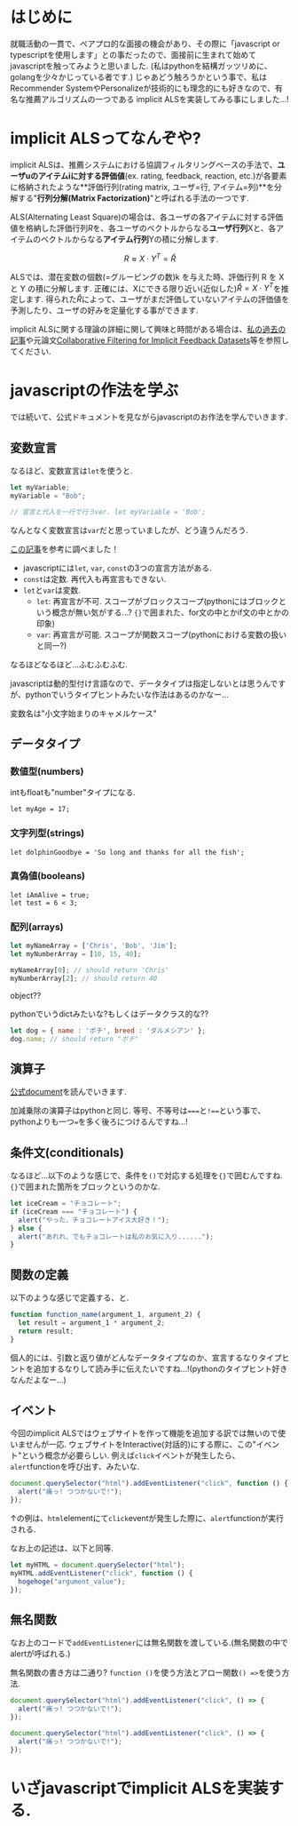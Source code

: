<!-- javascriptを生まれて初めて触ったので、とりあえずimplicit ALSを実装してみた(推薦システム) -->

# はじめに

就職活動の一貫で、ペアプロ的な面接の機会があり、その際に「javascript or typescriptを使用します」との事だったので、面接前に生まれて始めてjavascriptを触ってみようと思いました. (私はpythonを結構ガッツリめに、golangを少々かじっている者です.)
じゃあどう触ろうかという事で、私はRecommender SystemやPersonalizeが技術的にも理念的にも好きなので、有名な推薦アルゴリズムの一つである implicit ALSを実装してみる事にしました...!

# implicit ALSってなんぞや?

implicit ALSは、推薦システムにおける協調フィルタリングベースの手法で、**ユーザuのアイテムiに対する評価値**(ex. rating, feedback, reaction, etc.)が各要素に格納されたような**評価行列(rating matrix, ユーザ=行, アイテム=列)**を分解する"**行列分解(Matrix Factorization)**"と呼ばれる手法の一つです.

ALS(Alternating Least Square)の場合は、各ユーザの各アイテムに対する評価値を格納した評価行列$R$を、各ユーザのベクトルからなる**ユーザ行列**Xと、各アイテムのベクトルからなる**アイテム行列**Yの積に分解します.

$$
R \approx X \cdot Y^T = \hat{R}
$$

ALSでは、潜在変数の個数(=グルーピングの数)k を与えた時、評価行列 R を X と Y の積に分解します.
正確には、Xにできる限り近い(近似した)$\hat{R} = X \cdot Y^T$を推定します.
得られた$\hat{R}$によって、ユーザがまだ評価していないアイテムの評価値を予測したり、ユーザの好みを定量化する事ができます.

implicit ALSに関する理論の詳細に関して興味と時間がある場合は、[私の過去の記事](https://qiita.com/morinota/items/9bd9f6ebff13d962d75b)や元論文[Collaborative Filtering for Implicit Feedback Datasets](http://yifanhu.net/PUB/cf.pdf)等を参照してください.

# javascriptの作法を学ぶ

では続いて、公式ドキュメントを見ながらjavascriptのお作法を学んでいきます.

## 変数宣言

なるほど、変数宣言は`let`を使うと.

```javascript
let myVariable;
myVariable = "Bob";

// 宣言と代入を一行で行うver. let myVariable = 'Bob';
```

なんとなく変数宣言は`var`だと思っていましたが、どう違うんだろう.

[この記事](https://techplay.jp/column/1619)を参考に調べました！

- javascriptには`let`, `var`, `const`の3つの宣言方法がある.
- `const`は定数. 再代入も再宣言もできない.
- `let`と`var`は変数.
  - `let`: 再宣言が不可. スコープがブロックスコープ(pythonにはブロックという概念が無い気がする...? `{}`で囲まれた、for文の中とかif文の中とかの印象)
  - `var`: 再宣言が可能. スコープが関数スコープ(pythonにおける変数の扱いと同一?)

なるほどなるほど...ふむふむふむ.

javascriptは動的型付け言語なので、データタイプは指定しないとは思うんですが、pythonでいうタイプヒントみたいな作法はあるのかなー...

変数名は"小文字始まりのキャメルケース"

## データタイプ

### 数値型(numbers)
intもfloatも"number"タイプになる.

```
let myAge = 17;
```



### 文字列型(strings)

```
let dolphinGoodbye = 'So long and thanks for all the fish';
```

### 真偽値(booleans)

```
let iAmAlive = true;
let test = 6 < 3;
```

### 配列(arrays)

```javascript
let myNameArray = ['Chris', 'Bob', 'Jim'];
let myNumberArray = [10, 15, 40];

myNameArray[0]; // should return 'Chris'
myNumberArray[2]; // should return 40
```

object??

pythonでいうdictみたいな?もしくはデータクラス的な??

```javascript
let dog = { name : 'ポチ', breed : 'ダルメシアン' };
dog.name; // should return "ポチ"
```

## 演算子

[公式document](https://developer.mozilla.org/ja/docs/Learn/Getting_started_with_the_web/JavaScript_basics#%E6%BC%94%E7%AE%97%E5%AD%90)を読んでいきます.

加減乗除の演算子はpythonと同じ.
等号、不等号は`===`と`!==`という事で、pythonよりも一つ`=`を多く後ろにつけるんですね...!

## 条件文(conditionals)

なるほど...以下のような感じで、条件を`()`で対応する処理を`{}`で囲むんですね.
`{}`で囲まれた箇所をブロックというのかな.

```javascript
let iceCream = "チョコレート";
if (iceCream === "チョコレート") {
  alert("やった、チョコレートアイス大好き！");
} else {
  alert("あれれ、でもチョコレートは私のお気に入り......");
}
```

## 関数の定義

以下のような感じで定義する、と.

```javascript
function function_name(argument_1, argument_2) {
  let result = argument_1 * argument_2;
  return result;
}
```

個人的には、引数と返り値がどんなデータタイプなのか、宣言するなりタイプヒントを追加するなりして読み手に伝えたいですね...!(pythonのタイプヒント好きなんだよなー...)

## イベント

今回のimplicit ALSではウェブサイトを作って機能を追加する訳では無いので使いませんが一応.
ウェブサイトをInteractive(対話的)にする際に、この"イベント"という概念が必要らしい.
例えば`click`イベントが発生したら、`alert`functionを呼び出す、みたいな.

```javascript
document.querySelector("html").addEventListener("click", function () {
  alert("痛っ! つつかないで!");
});
```

↑の例は、`html`elementにて`click`eventが発生した際に、`alert`functionが実行される.

なお上の記述は、以下と同等.

```javascript
let myHTML = document.querySelector("html");
myHTML.addEventListener("click", function () {
  hogehoge("argument_value");
});
```

## 無名関数

なお上のコードで`addEventListener`には無名関数を渡している.(無名関数の中でalertが呼ばれる.)

無名関数の書き方は二通り?
`function ()`を使う方法とアロー関数`() =>`を使う方法.

```javascript
document.querySelector("html").addEventListener("click", () => {
  alert("痛っ! つつかないで!");
});
```

```javascript
document.querySelector("html").addEventListener("click", () => {
  alert("痛っ! つつかないで!");
});
```




# いざjavascriptでimplicit ALSを実装する.
